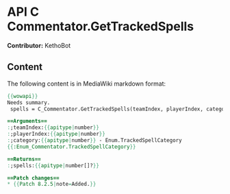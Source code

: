 # API C Commentator.GetTrackedSpells

**Contributor:** KethoBot

## Content

The following content is in MediaWiki markdown format:

```mediawiki
{{wowapi}}
Needs summary.
 spells = C_Commentator.GetTrackedSpells(teamIndex, playerIndex, category)

==Arguments==
:;teamIndex:{{apitype|number}}
:;playerIndex:{{apitype|number}}
:;category:{{apitype|number}} - Enum.TrackedSpellCategory
{{:Enum_Commentator.TrackedSpellCategory}}

==Returns==
:;spells:{{apitype|number[]?}}

==Patch changes==
* {{Patch 8.2.5|note=Added.}}
```